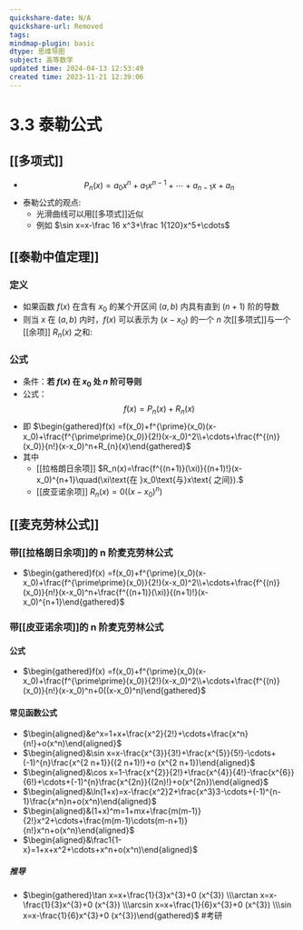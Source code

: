 ```yaml
---
quickshare-date: N/A
quickshare-url: Removed
tags: 
mindmap-plugin: basic
dtype: 思维导图
subject: 高等数学
updated time: 2024-04-13 12:53:49
created time: 2023-11-21 12:39:06
---
```

# 3.3 泰勒公式
## [[多项式]]
- $$P_n(x)=a_0x^n+a_1x^{n-1}+\cdots+a_{n-1}x+a_n$$
- 泰勒公式的观点:
	- 光滑曲线可以用[[多项式]]近似
	- 例如 $\sin x=x-\frac 16 x^3+\frac 1{120}x^5+\cdots$

## [[泰勒中值定理]]
### 定义
- 如果函数 $f(x)$ 在含有 $x_{0}$ 的某个开区间 $(a,b)$ 内具有直到 $(n+1)$ 阶的导数
- 则当 $x$ 在 $(a,b)$ 内时，$f(x)$ 可以表示为 $(x-x_{0})$ 的一个 $n$ 次[[多项式]]与一个[[余项]] $R_{n}(x)$ 之和:
### 公式
- 条件：**若 $f(x)$ 在 $x_{0}$ 处 $n$ 阶可导则**
- 公式： $$f(x)=P_{n}(x)+R_{n}(x)$$
- 即 $\begin{gathered}f(x) =f(x_0)+f^{\prime}(x_0)(x-x_0)+\frac{f^{\prime\prime}(x_0)}{2!}(x-x_0)^2\\+\cdots+\frac{f^{(n)}(x_0)}{n!}(x-x_0)^n+R_{n}(x)\end{gathered}$
- 其中
	- [[拉格朗日余项]] $R_n(x)=\frac{f^{(n+1)}(\xi)}{(n+1)!}(x-x_0)^{n+1}\quad(\xi\text{在 }x_0\text{与}x\text{ 之间}).$
	- [[皮亚诺余项]] $R_{n}(x)=0((x-x_{0})^n)$

## [[麦克劳林公式]]
### 带[[拉格朗日余项]]的 n 阶麦克劳林公式
- $\begin{gathered}f(x) =f(x_0)+f^{\prime}(x_0)(x-x_0)+\frac{f^{\prime\prime}(x_0)}{2!}(x-x_0)^2\\+\cdots+\frac{f^{(n)}(x_0)}{n!}(x-x_0)^n+\frac{f^{(n+1)}(\xi)}{(n+1)!}(x-x_0)^{n+1}\end{gathered}$
### 带[[皮亚诺余项]]的 n 阶麦克劳林公式
#### 公式
- $\begin{gathered}f(x) =f(x_0)+f^{\prime}(x_0)(x-x_0)+\frac{f^{\prime\prime}(x_0)}{2!}(x-x_0)^2\\+\cdots+\frac{f^{(n)}(x_0)}{n!}(x-x_0)^n+0((x-x_0)^n)\end{gathered}$
#### 常见函数公式
- $\begin{aligned}&e^x=1+x+\frac{x^2}{2!}+\cdots+\frac{x^n}{n!}+o(x^n)\end{aligned}$
- $\begin{aligned}&\sin x=x-\frac{x^{3}}{3!}+\frac{x^{5}}{5!}-\cdots+(-1)^{n}\frac{x^{2 n+1}}{(2 n+1)!}+o (x^{2 n+1})\end{aligned}$
- $\begin{aligned}&\cos x=1-\frac{x^{2}}{2!}+\frac{x^{4}}{4!}-\frac{x^{6}}{6!}+\cdots+(-1)^{n}\frac{x^{2n}}{(2n)!}+o(x^{2n})\end{aligned}$
- $\begin{aligned}&\ln(1+x)=x-\frac{x^2}2+\frac{x^3}3-\cdots+(-1)^{n-1}\frac{x^n}n+o(x^n)\end{aligned}$
- $\begin{aligned}&(1+x)^m=1+mx+\frac{m(m-1)}{2!}x^2+\cdots+\frac{m(m-1)\cdots(m-n+1)}{n!}x^n+o(x^n)\end{aligned}$
- $\begin{aligned}&\frac1{1-x}=1+x+x^2+\cdots+x^n+o(x^n)\end{aligned}$
##### 推导
- $\begin{gathered}\tan x=x+\frac{1}{3}x^{3}+0 (x^{3}) \\\arctan x=x-\frac{1}{3}x^{3}+0 (x^{3}) \\\arcsin x=x+\frac{1}{6}x^{3}+0 (x^{3}) \\\sin x=x-\frac{1}{6}x^{3}+0 (x^{3})\end{gathered}$ #考研
